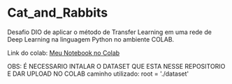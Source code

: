 # Cat_and_Rabbits
Desafio DIO de aplicar o método de Transfer Learning em uma rede de Deep Learning na linguagem Python no ambiente COLAB.  

Link do colab: [Meu Notebook no Colab](https://colab.research.google.com/drive/12VAFKylDX9ukNtp1TgCGcOC1l66nZeVy?usp=sharing)

OBS: É NECESSARIO INTALAR O DATASET QUE ESTA NESSE REPOSITORIO E DAR UPLOAD NO COLAB
caminho utilizado: root = './dataset'
